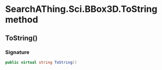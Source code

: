 # SearchAThing.Sci.BBox3D.ToString method
## ToString()
### Signature
```csharp
public virtual string ToString()
```
